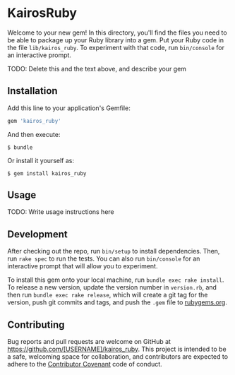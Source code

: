 # KairosRuby

Welcome to your new gem! In this directory, you'll find the files you need to be able to package up your Ruby library into a gem. Put your Ruby code in the file `lib/kairos_ruby`. To experiment with that code, run `bin/console` for an interactive prompt.

TODO: Delete this and the text above, and describe your gem

## Installation

Add this line to your application's Gemfile:

```ruby
gem 'kairos_ruby'
```

And then execute:

    $ bundle

Or install it yourself as:

    $ gem install kairos_ruby

## Usage

TODO: Write usage instructions here

## Development

After checking out the repo, run `bin/setup` to install dependencies. Then, run `rake spec` to run the tests. You can also run `bin/console` for an interactive prompt that will allow you to experiment.

To install this gem onto your local machine, run `bundle exec rake install`. To release a new version, update the version number in `version.rb`, and then run `bundle exec rake release`, which will create a git tag for the version, push git commits and tags, and push the `.gem` file to [rubygems.org](https://rubygems.org).

## Contributing

Bug reports and pull requests are welcome on GitHub at https://github.com/[USERNAME]/kairos_ruby. This project is intended to be a safe, welcoming space for collaboration, and contributors are expected to adhere to the [Contributor Covenant](http://contributor-covenant.org) code of conduct.

